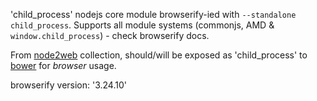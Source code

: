 'child_process' nodejs core module browserify-ied with `--standalone child_process`.
Supports all module systems (commonjs, AMD & `window.child_process`) - check browserify docs.

From [node2web](http://github.com/anodynos/node2web) collection,
should/will be exposed as 'child_process' to [bower](http://bower.io) for *browser* usage.

browserify version: '3.24.10'